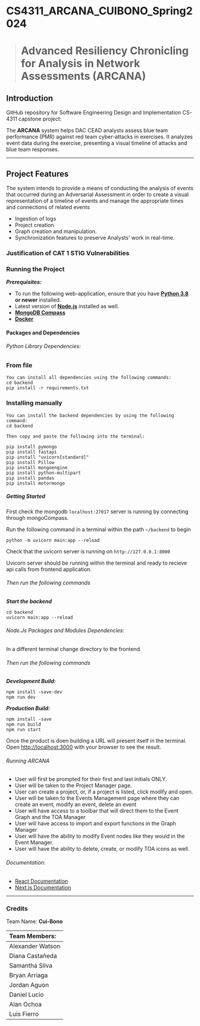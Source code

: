 # CS4311_ARCANA_CUIBONO_Spring2024

> # Advanced Resiliency Chronicling for Analysis in Network Assessments (ARCANA)

## Introduction

GitHub repository for Software Engineering Design and Implementation CS-4311 capstone project:

The **ARCANA** system helps DAC CEAD analysts assess blue team performance (PMR) against red team cyber-attacks in exercises.
It analyzes event data during the exercise, presenting a visual timeline of attacks and blue team responses.

---

## Project Features

The system intends to provide a means of conducting the analysis of events that occurred during an Adversarial Assessment in order to create a visual representation of a timeline of events and manage the appropriate times and connections of related events
- Ingestion of logs
- Project creation
- Graph creation and manipulation.
- Synchronization features to preserve Analysts' work in real-time.


### Justification of CAT 1 STIG Vulnerabilities
### Running the Project

***Prerequisites:***

- To run the following web-application, ensure that you have [**Python 3.8**](https://www.python.org/) **or newer** installed.
- Latest version of [**Node.js**](https://nodejs.org/en) installed as well.
- [**MongoDB Compass**](https://www.mongodb.com/products/tools/compass)
- [**Docker**](https://www.docker.com/)

#### Packages and Dependencies

###### Python Library Dependencies:

### From file

    You can install all dependencies using the following commands:
    cd backend
    pip install -r requirements.txt

### Installing manually

    You can install the backend dependencies by using the following command:
    cd backend

    Then copy and paste the following into the terminal: 

    pip install pymongo 
    pip install fastapi
    pip install "uvicorn[standard]"
    pip install Pillow
    pip install mongoengine
    pip install python-multipart
    pip install pandas
    pip install motormongo

##### Getting Started

First check the mongodb `localhost:27017` server is running by connecting through mongoCompass.

Run the following command in a terminal within the path `~/backend` to begin 

    python -m uvicorn main:app --reload

Check that the uvicorn server is running on `http://127.0.0.1:8000`

Uvicorn server should be running within the terminal and ready to recieve api calls from frontend application.

###### Then run the following commands

***Start the backend***

    cd backend
    uvicorn main:app --reload

###### Node.Js Packages and Modules Dependencies:

In a different terminal change directory to the frontend.

###### Then run the following commands

***Development Build:***

    npm install -save-dev
    npm run dev

***Production Build:***

    npm install -save
    npm run build
    npm run start


Once the product is doen building a URL will present itself in the terminal.
Open [http://localhost:3000](http://localhost:3000) with your browser to see the result.

###### Running ARCANA

- User will first be prompted for their first and last initials ONLY.
- User will be taken to the Project Manager page.
- User can create a project, or, if a project is listed, click modify and open.
- User will be taken to the Events Management page where they can create an event, modify an event, delete an event
- User will have access to a toolbar that will direct them to the Event Graph and the TOA Manager
- User will have access to import and export functions in the Graph Manager
- User will have the ability to modify Event nodes like they would in the Event Manager.
- User will have the ability to delete, create, or modify TOA icons as well.

###### Documentation:

- [React Documentation](https://react.dev/reference/react)
- [Next.js Documentation](https://nextjs.org/docs)
---

### Credits

Team Name: **Cui-Bono**

| Team Members: |
|:--|
| Alexander Watson |
| Diana Castañeda |
| Samantha Silva |
| Bryan Arriaga |
| Jordan Aguon |
| Daniel Lucio |
| Alan Ochoa |
| Luis Fierro |
